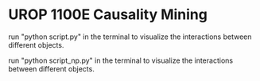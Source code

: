 # UROP 1100E Causality Mining

run "python script.py" in the terminal to visualize the interactions between different objects.

run "python script_np.py" in the terminal to visualize the interactions between different objects.
